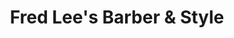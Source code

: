 ---
title: "Fred Lee's Barber & Style"
url: /mount-vernon/fred-lees-barber-und-style/
shop: Friseur
---